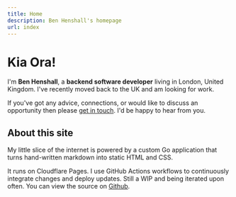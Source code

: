 ```yaml
---
title: Home
description: Ben Henshall's homepage
url: index
---
```

# Kia Ora!

I'm **Ben Henshall**, a **backend software developer** living in London, United Kingdom. 
I've recently moved back to the UK and am looking for work.

If you've got any advice, connections, or would like to discuss an opportunity then please [get in touch](https://www.linkedin.com/in/ben-henshall). I'd be happy to hear from you.

## About this site

My little slice of the internet is powered by a custom Go application that turns hand-written markdown into static HTML and CSS.

It runs on Cloudflare Pages. I use GitHub Actions workflows to continuously integrate changes and deploy updates. Still a WIP and being iterated upon often. You can view the source on [Github](https://github.com/wsk9531/henshall.dev).